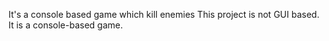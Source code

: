 It's a console based game which kill enemies This project is not GUI based. It is a console-based game.
